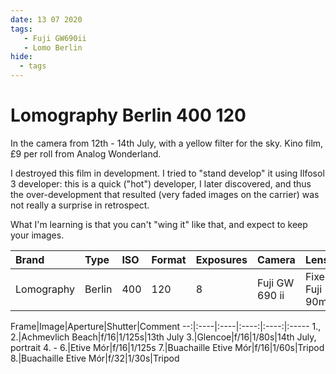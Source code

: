```yaml
---
date: 13 07 2020
tags:
   - Fuji GW690ii
   - Lomo Berlin
hide:
  - tags
---
```

# Lomography Berlin 400 120

In the camera from 12th - 14th July, with a yellow filter for the sky. Kino film, £9 per roll from Analog Wonderland.

I destroyed this film in development. I tried to "stand develop" it using Ilfosol 3 developer: this is a quick ("hot") developer, I later discovered, and thus the over-development that resulted (very faded images on the carrier) was not really a surprise in retrospect.

What I'm learning is that you can't "wing it" like that, and expect to keep your images.

Brand|Type|ISO|Format|Exposures|Camera|Lens
:----|:---|:--|:-----|:--------|:-----|:----
Lomography|Berlin|400|120|8|Fuji GW 690 ii|Fixed Fuji 90mm

Frame|Image|Aperture|Shutter|Comment
--:|:----|:----|:----:|:----:|:-----
1., 2.|Achmevlich Beach|f/16|1/125s|13th July
3.|Glencoe|f/16|1/80s|14th July, portrait 
4. - 6.|Etive Mór|f/16|1/125s
7.|Buachaille Etive Mór|f/16|1/60s|Tripod
8.|Buachaille Etive Mór|f/32|1/30s|Tripod

